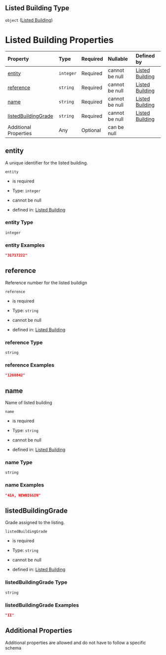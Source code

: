 ## Listed Building Type

`object` ([Listed Building](listed-buildings.md))

# Listed Building Properties

| Property                                    | Type      | Required | Nullable       | Defined by                                                                                                                          |
| :------------------------------------------ | :-------- | :------- | :------------- | :---------------------------------------------------------------------------------------------------------------------------------- |
| [entity](#entity)                           | `integer` | Required | cannot be null | [Listed Building](listed-buildings-properties-entity.md "listed-building.schema.json#/properties/entity")                           |
| [reference](#reference)                     | `string`  | Required | cannot be null | [Listed Building](listed-buildings-properties-reference.md "listed-building.schema.json#/properties/reference")                     |
| [name](#name)                               | `string`  | Required | cannot be null | [Listed Building](listed-buildings-properties-name.md "listed-building.schema.json#/properties/name")                               |
| [listedBuildingGrade](#listedbuildinggrade) | `string`  | Required | cannot be null | [Listed Building](listed-buildings-properties-listedbuildinggrade.md "listed-building.schema.json#/properties/listedBuildingGrade") |
| Additional Properties                       | Any       | Optional | can be null    |                                                                                                                                     |

## entity

A unique identifier for the listed building.

`entity`

* is required

* Type: `integer`

* cannot be null

* defined in: [Listed Building](listed-buildings-properties-entity.md "listed-building.schema.json#/properties/entity")

### entity Type

`integer`

### entity Examples

```json
"31717222"
```

## reference

Reference number for the listed buildign

`reference`

* is required

* Type: `string`

* cannot be null

* defined in: [Listed Building](listed-buildings-properties-reference.md "listed-building.schema.json#/properties/reference")

### reference Type

`string`

### reference Examples

```json
"1260842"
```

## name

Name of listed building

`name`

* is required

* Type: `string`

* cannot be null

* defined in: [Listed Building](listed-buildings-properties-name.md "listed-building.schema.json#/properties/name")

### name Type

`string`

### name Examples

```json
"41A, NEWBIGGIN"
```

## listedBuildingGrade

Grade assigned to the listing.

`listedBuildingGrade`

* is required

* Type: `string`

* cannot be null

* defined in: [Listed Building](listed-buildings-properties-listedbuildinggrade.md "listed-building.schema.json#/properties/listedBuildingGrade")

### listedBuildingGrade Type

`string`

### listedBuildingGrade Examples

```json
"II"
```

## Additional Properties

Additional properties are allowed and do not have to follow a specific schema
